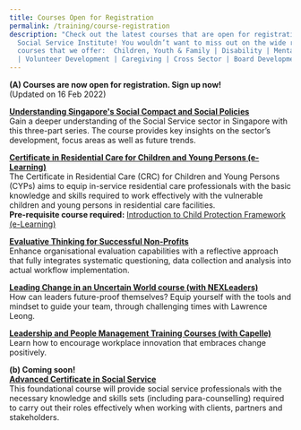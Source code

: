 ```yaml
---
title: Courses Open for Registration
permalink: /training/course-registration
description: "Check out the latest courses that are open for registration at the
  Social Service Institute! You wouldn’t want to miss out on the wide range of
  courses that we offer:  Children, Youth & Family | Disability | Mental Health
  | Volunteer Development | Caregiving | Cross Sector | Board Development "
---
```

**(A) Courses are now open for registration. Sign up now!**
<br>(Updated on 16 Feb 2022)

**[Understanding Singapore's Social Compact and Social Policies](https://iltms.ssi.gov.sg/registration#/Course?coursecode=SCRS400)**
<br> Gain a deeper understanding of the Social Service sector in Singapore with this three-part series. The course provides key insights on the sector’s development, focus areas as well as future trends. 


**[Certificate in Residential Care for Children and Young Persons (e-Learning)](https://iltms.ssi.gov.sg/registration#/Course?coursecode=SCET315)**
<br>The Certificate in Residential Care (CRC) for Children and Young Persons (CYPs) aims to equip in-service residential care professionals with the basic knowledge and skills required to work effectively with the vulnerable children and young persons in residential care facilities. 
<br> **Pre-requisite course required:** [Introduction to Child Protection Framework (e-Learning)](https://iltms.ssi.gov.sg/registration#/Course?coursecode=SCYF435)

**[Evaluative Thinking for Successful Non-Profits](https://iltms.ssi.gov.sg/registration/#/Course?coursecode=NMGT5992)**
<br> Enhance organisational evaluation capabilities with a reflective approach that fully integrates systematic questioning, data collection and analysis into actual workflow implementation. 

**[Leading Change in an Uncertain World course (with NEXLeaders)](https://go.gov.sg/nexleadership)**
<br>How can leaders future-proof themselves? Equip yourself with the tools and mindset to guide your team, through challenging times with Lawrence Leong.

**[Leadership and People Management Training Courses (with Capelle)](https://forms.office.com/r/MBdJgS9VLB)**
<br>Learn how to encourage workplace innovation that embraces change positively. 

**(b) Coming soon!**
<br>**[Advanced Certificate in Social Service](https://www.ssi.gov.sg/training/cet-programmes/advanced-certificate-in-social-service/)**
<br>This foundational course will provide social service professionals with the necessary knowledge and skills sets (including para-counselling) required to carry out their roles effectively when working with clients, partners and stakeholders.